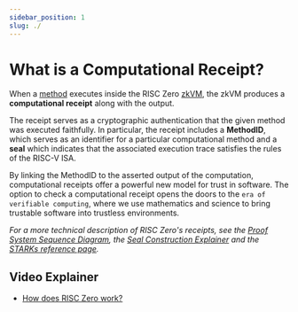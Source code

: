 ```yaml
---
sidebar_position: 1
slug: ./
---
```


# What is a Computational Receipt?

When a [method](../../terminology) executes inside the RISC Zero [zkVM](../zkvm/what_is_risc_zero.md), the zkVM produces a **computational receipt** along with the output. 

The receipt serves as a cryptographic authentication that the given method was executed faithfully. In particular, the receipt includes a **MethodID**, which serves as an identifier for a particular computational method and a **seal** which indicates that the associated execution trace satisfies the rules of the RISC-V ISA. 

By linking the MethodID to the asserted output of the computation, computational receipts offer a powerful new model for trust in software. The option to check a computational receipt opens the doors to the `era of verifiable computing`, where we use mathematics and science to bring trustable software into trustless environments. 

*For a more technical description of RISC Zero's receipts, see the [Proof System Sequence Diagram](proof-system-sequence-diagram.md), the [Seal Construction Explainer](constructing-a-seal.md) and the [STARKs reference page](../../reference-docs/about-starks.md).* 

## Video Explainer
- [How does RISC Zero work?](https://www.youtube.com/watch?v=8hwY88xJoyM&list=PLcPzhUaCxlCgig7ofeARMPwQ8vbuD6hC5&index=8)
